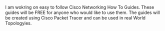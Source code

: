 I am wokring on easy to follow Cisco Networking How To Guides. These guides will be FREE for anyone who would like to use them. The guides will be created using Cisco Packet Tracer and can be used in real World Topologyies.
